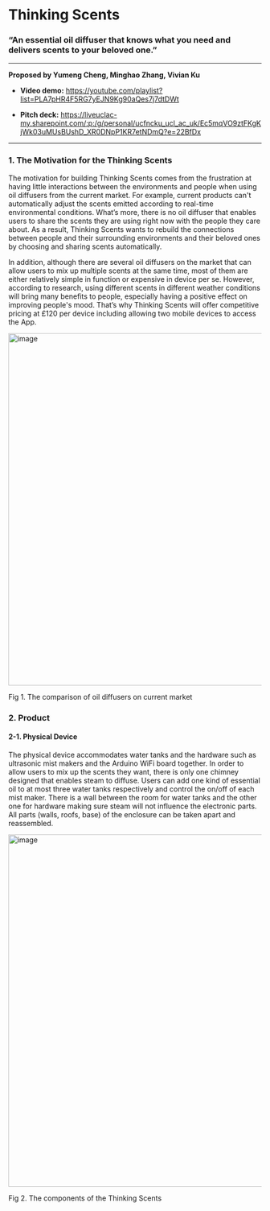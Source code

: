# Thinking Scents 

### “An essential oil diffuser that knows what you need and delivers scents to your beloved one.”
---


**Proposed by Yumeng Cheng, Minghao Zhang, Vivian Ku**

* **Video demo:** https://youtube.com/playlist?list=PLA7pHR4F5RG7yEJN9Kg90aQes7j7dtDWt

* **Pitch deck:** https://liveuclac-my.sharepoint.com/:p:/g/personal/ucfncku_ucl_ac_uk/Ec5mqVO9ztFKgKjWk03uMUsBUshD_XR0DNpP1KR7etNDmQ?e=22BfDx
---

### 1. The Motivation for the Thinking Scents

The motivation for building Thinking Scents comes from the frustration at having little interactions between the environments and people when using oil diffusers from the current market. For example, current products can't automatically adjust the scents emitted according to real-time environmental conditions. What’s more, there is no oil diffuser that enables users to share the scents they are using right now with the people they care about. As a result, Thinking Scents wants to rebuild the connections between people and their surrounding environments and their beloved ones by choosing and sharing scents automatically.

In addition, although there are several oil diffusers on the market that can allow users to mix up multiple scents at the same time, most of them are either relatively simple in function or expensive in device per se. However, according to research, using different scents in different weather conditions will bring many benefits to people, especially having a positive effect on improving people's mood. That’s why Thinking Scents will offer competitive pricing at £120 per device including allowing two mobile devices to access the App.

<img width="700" alt="image" src="https://user-images.githubusercontent.com/52306317/166908134-1f3f64f8-9e63-476c-9711-186534704360.png">

Fig 1. The comparison of oil diffusers on current market


### 2. Product

#### 2-1. Physical Device

The physical device accommodates water tanks and the hardware such as ultrasonic mist makers and the Arduino WiFi board together. In order to allow users to mix up the scents they want, there is only one chimney designed that enables steam to diffuse. Users can add one kind of essential oil to at most three water tanks respectively and control the on/off of each mist maker. There is a wall between the room for water tanks and the other one for hardware making sure steam will not influence the electronic parts. All parts (walls, roofs, base) of the enclosure can be taken apart and reassembled.

<img width="700" alt="image" src="https://user-images.githubusercontent.com/52306317/166908533-768f6300-affb-46f7-bbd4-1108b503d34a.png">

Fig 2. The components of the Thinking Scents



